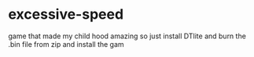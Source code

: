 # excessive-speed
game that made my child hood amazing
so just install DTlite and burn the .bin file from zip and install the gam
